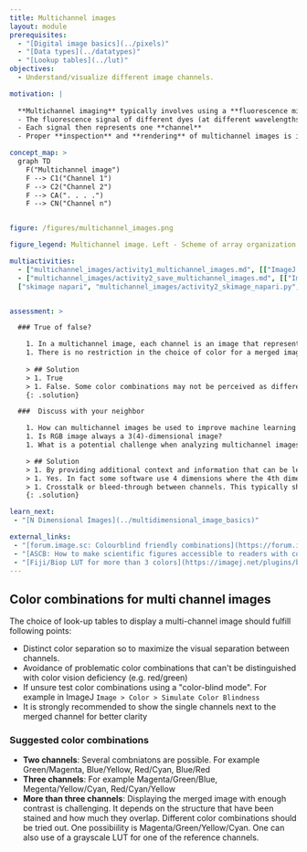 ```yaml
---
title: Multichannel images
layout: module
prerequisites:
  - "[Digital image basics](../pixels)"
  - "[Data types](../datatypes)"
  - "[Lookup tables](../lut)"
objectives:
  - Understand/visualize different image channels.

motivation: |
  
  **Multichannel imaging** typically involves using a **fluorescence microscope** equipped with  multiple filter sets or detectors, each specific to a particular **fluorophore’s emission wavelength** (_Note_ that this differs from images acquired with color cameras e.g. histological stains)
  - The fluorescence signal of different dyes (at different wavelengths) can be **registered simultaneously** (or quasi) to one set of image spatial coordinates
  - Each signal then represents one **channel** 
  - Proper **inspection** and **rendering** of multichannel images is important to understand the spatial relationship between the different structures (e.g. colocalization)

concept_map: >
  graph TD
    F("Multichannel image")
    F --> C1("Channel 1")
    F --> C2("Channel 2")
    F --> CA(". . . .")
    F --> CN("Channel n")


figure: /figures/multichannel_images.png

figure_legend: Multichannel image. Left - Scheme of array organization for a multichannel image. Center - Example of three 2D (XY) images shown with grey look up table.  Right - All 3 channels overlaid to display a composite image using Cyan, Magenta, and Yellow look up tables, respectively. Note that the array shape of (X,Y,C) is just an example. The position of the channel dimension may differ depending on the data and the reader. 

multiactivities:
  - ["multichannel_images/activity1_multichannel_images.md", [["ImageJ GUI", "multichannel_images/activity1_imagejgui.md"],["skimage napari", "multichannel_images/activity1_skimage_napari.py", "python"], ["Galaxy Napari", "multichannel_images/activity1_galaxy.md", "markdown"]]]
  - ["multichannel_images/activity2_save_multichannel_images.md", [["ImageJ GUI", "multichannel_images/activity2_imagejgui.md"], ["ImageJ Macro", "multichannel_images/activity2_imagejmacro.ijm", "java"], 
  ["skimage napari", "multichannel_images/activity2_skimage_napari.py", "py"]]]


assessment: >

  ### True of false?

    1. In a multichannel image, each channel is an image that represents different data/stains
    1. There is no restriction in the choice of color for a merged image
    
    > ## Solution
    > 1. True
    > 1. False. Some color combinations may not be perceived as different colors by persons with color vision deficiency
    {: .solution}

  ###  Discuss with your neighbor

    1. How can multichannel images be used to improve machine learning models for image/object classification?
    1. Is RGB image always a 3(4)-dimensional image?
    1. What is a potential challenge when analyzing multichannel images?

    > ## Solution
    > 1. By providing additional context and information that can be leveraged by the model
    > 1. Yes. In fact some software use 4 dimensions where the 4th dimension is transparency. If all channels are identical the image may render as a gray scale image.
    > 1. Crosstalk or bleed-through between channels. This typically should be corrected
    {: .solution}

learn_next:
 - "[N Dimensional Images](../multidimensional_image_basics)"

external_links:
 - "[forum.image.sc: Colourblind friendly combinations](https://forum.image.sc/t/colourblind-friendly-colour-combinations/92567)"
 - "[ASCB: How to make scientific figures accessible to readers with color blindness](https://www.ascb.org/diversity-equity-and-inclusion/how-to-make-scientific-figures-accessible-to-readers-with-color-blindness/)"
 - "[Fiji/Biop LUT for more than 3 colors](https://imagej.net/plugins/biop-lookup-tables)"
---
```

## Color combinations for multi channel images
The choice of look-up tables to display a multi-channel image should fulfill following points:
 * Distinct color separation so to maximize the visual separation between channels.
 * Avoidance of problematic color combinations that can't be distinguished with color vision deficiency (e.g. red/green)
 * If unsure test color combinations using a "color-blind mode". For example in ImageJ `Image > Color > Simulate Color Blindness`
 * It is strongly recommended to show the single channels next to the merged channel for better clarity

### Suggested color combinations
* **Two channels**: Several combniatons are possible. For example Green/Magenta, Blue/Yellow, Red/Cyan, Blue/Red 
* **Three channels**: For example Magenta/Green/Blue, Megenta/Yellow/Cyan, Red/Cyan/Yellow
* **More than three channels**: Displaying the merged image with enough contrast is challenging. It depends on the structure that have been stained and how much they overlap. Different color combinations should be tried out. One possibiility is Magenta/Green/Yellow/Cyan. One can also use of a grayscale LUT for one of the reference channels. 



 